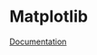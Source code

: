 # Matplotlib
[Documentation](https://github.com/OpenWebinarsNet/Curso-de-Visualizacion-de-datos-con-Python/tree/main/Seccion%202%20-%20Matplotlib)